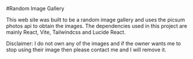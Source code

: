 #Random Image Gallery

This web site was built to be a random image gallery and uses the picsum photos api to obtain the images. The dependencies used in this project are mainly React, Vite, Tailwindcss and Lucide React.

Disclaimer: I do not own any of the images and if the owner wants me to stop using their image then please contact me and I will remove it.